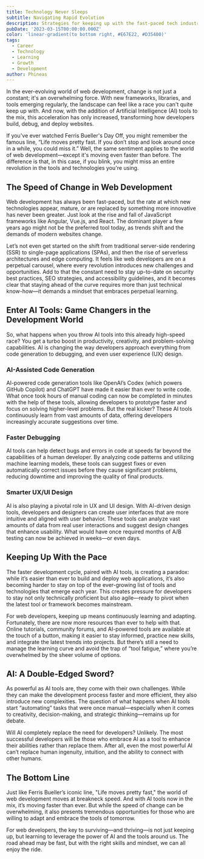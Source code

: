 ```yaml
---
title: Technology Never Sleeps
subtitle: Navigating Rapid Evolution
description: Strategies for keeping up with the fast-paced tech industry
pubDate: '2023-03-15T00:00:00.000Z'
color: 'linear-gradient(to bottom right, #E67E22, #D35400)'
tags:
  - Career
  - Technology
  - Learning
  - Growth
  - Development
author: Phineas
---
```


In the ever-evolving world of web development, change is not just a constant; it's an overwhelming force. With new frameworks, libraries, and tools emerging regularly, the landscape can feel like a race you can't quite keep up with. And now, with the addition of Artificial Intelligence (AI) tools to the mix, this acceleration has only increased, transforming how developers build, debug, and deploy websites.

If you've ever watched Ferris Bueller's Day Off, you might remember the famous line, “Life moves pretty fast. If you don’t stop and look around once in a while, you could miss it.” Well, the same sentiment applies to the world of web development—except it's moving even faster than before. The difference is that, in this case, if you blink, you might miss an entire revolution in the tools and technologies you're using.

## The Speed of Change in Web Development

Web development has always been fast-paced, but the rate at which new technologies appear, mature, or are replaced by something more innovative has never been greater. Just look at the rise and fall of JavaScript frameworks like Angular, Vue.js, and React. The dominant player a few years ago might not be the preferred tool today, as trends shift and the demands of modern websites change.

Let’s not even get started on the shift from traditional server-side rendering (SSR) to single-page applications (SPAs), and then the rise of serverless architectures and edge computing. It feels like web developers are on a perpetual carousel, where every revolution introduces new challenges and opportunities. Add to that the constant need to stay up-to-date on security best practices, SEO strategies, and accessibility guidelines, and it becomes clear that staying ahead of the curve requires more than just technical know-how—it demands a mindset that embraces perpetual learning.

## Enter AI Tools: Game Changers in the Development World

So, what happens when you throw AI tools into this already high-speed race? You get a turbo boost in productivity, creativity, and problem-solving capabilities. AI is changing the way developers approach everything from code generation to debugging, and even user experience (UX) design.

### AI-Assisted Code Generation

AI-powered code generation tools like OpenAI’s Codex (which powers GitHub Copilot) and ChatGPT have made it easier than ever to write code. What once took hours of manual coding can now be completed in minutes with the help of these tools, allowing developers to prototype faster and focus on solving higher-level problems. But the real kicker? These AI tools continuously learn from vast amounts of data, offering developers increasingly accurate suggestions over time.

### Faster Debugging

AI tools can help detect bugs and errors in code at speeds far beyond the capabilities of a human developer. By analyzing code patterns and utilizing machine learning models, these tools can suggest fixes or even automatically correct issues before they cause significant problems, reducing downtime and improving the quality of final products.

### Smarter UX/UI Design

AI is also playing a pivotal role in UX and UI design. With AI-driven design tools, developers and designers can create user interfaces that are more intuitive and aligned with user behavior. These tools can analyze vast amounts of data from real user interactions and suggest design changes that enhance usability. What would have once required months of A/B testing can now be achieved in weeks—or even days.

## Keeping Up With the Pace

The faster development cycle, paired with AI tools, is creating a paradox: while it’s easier than ever to build and deploy web applications, it’s also becoming harder to stay on top of the ever-growing list of tools and technologies that emerge each year. This creates pressure for developers to stay not only technically proficient but also agile—ready to pivot when the latest tool or framework becomes mainstream.

For web developers, keeping up means continuously learning and adapting. Fortunately, there are now more resources than ever to help with that. Online tutorials, community forums, and AI-powered tools are available at the touch of a button, making it easier to stay informed, practice new skills, and integrate the latest trends into projects. But there’s still a need to manage the learning curve and avoid the trap of “tool fatigue,” where you’re overwhelmed by the sheer volume of options.

## AI: A Double-Edged Sword?

As powerful as AI tools are, they come with their own challenges. While they can make the development process faster and more efficient, they also introduce new complexities. The question of what happens when AI tools start “automating” tasks that were once manual—especially when it comes to creativity, decision-making, and strategic thinking—remains up for debate.

Will AI completely replace the need for developers? Unlikely. The most successful developers will be those who embrace AI as a tool to enhance their abilities rather than replace them. After all, even the most powerful AI can’t replace human ingenuity, intuition, and the ability to connect with other humans.

## The Bottom Line

Just like Ferris Bueller’s iconic line, "Life moves pretty fast," the world of web development moves at breakneck speed. And with AI tools now in the mix, it’s moving faster than ever. But while the speed of change can be overwhelming, it also presents tremendous opportunities for those who are willing to adapt and embrace the tools of tomorrow.

For web developers, the key to surviving—and thriving—is not just keeping up, but learning to leverage the power of AI and the tools around us. The road ahead may be fast, but with the right skills and mindset, we can all enjoy the ride.

